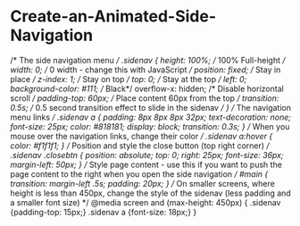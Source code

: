 # Create-an-Animated-Side-Navigation
/* The side navigation menu */ .sidenav {   height: 100%; /* 100% Full-height */   width: 0; /* 0 width - change this with JavaScript */   position: fixed; /* Stay in place */   z-index: 1; /* Stay on top */   top: 0; /* Stay at the top */   left: 0;   background-color: #111; /* Black*/   overflow-x: hidden; /* Disable horizontal scroll */   padding-top: 60px; /* Place content 60px from the top */   transition: 0.5s; /* 0.5 second transition effect to slide in the sidenav */ }  /* The navigation menu links */ .sidenav a {   padding: 8px 8px 8px 32px;   text-decoration: none;   font-size: 25px;   color: #818181;   display: block;   transition: 0.3s; }  /* When you mouse over the navigation links, change their color */ .sidenav a:hover {   color: #f1f1f1; }  /* Position and style the close button (top right corner) */ .sidenav .closebtn {   position: absolute;   top: 0;   right: 25px;   font-size: 36px;   margin-left: 50px; }  /* Style page content - use this if you want to push the page content to the right when you open the side navigation */ #main {   transition: margin-left .5s;   padding: 20px; }  /* On smaller screens, where height is less than 450px, change the style of the sidenav (less padding and a smaller font size) */ @media screen and (max-height: 450px) {   .sidenav {padding-top: 15px;}   .sidenav a {font-size: 18px;} }
